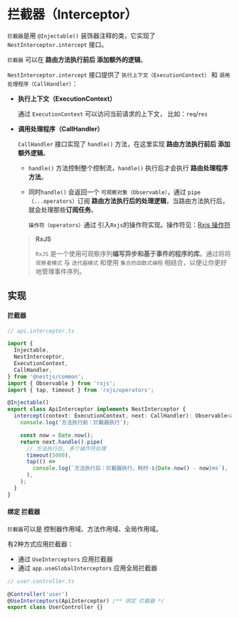 # 拦截器（Interceptor）

`拦截器`是用 `@Injectable()` 装饰器注释的类，它实现了 `NestInterceptor.intercept` 接口。

`拦截器` 可以在 **路由方法执行前后 添加额外的逻辑**。

`NestInterceptor.intercept` 接口提供了 `执行上下文（ExecutionContext）` 和 `调用处理程序（CallHandler）`：

- **执行上下文（ExecutionContext）**

  通过 `ExecutionContext` 可以访问当前请求的上下文， 比如：`req`/`res`

- **调用处理程序（CallHandler）**

   `CallHandler` 接口实现了 `handle()` 方法，在这里实现 **路由方法执行前后 添加额外逻辑**。 

  - `handle()` 方法控制整个控制流，`handle()` 执行后才会执行 **路由处理程序方法**。

  - 同时`handle()` 会返回一个 `可观察对象（Observable）`，通过 `pipe（...operators）`订阅 **路由方法执行后的处理逻辑**，当路由方法执行后，就会处理那些**订阅任务**。

    `操作符（operators）`通过 引入`Rxjs`的操作符实现。操作符见：[Rxjs 操作符](https://rxjs.tech/guide/operators#categories-of-operators)

  > **RxJS** 
  >
  > `RxJS` 是一个使用可观察序列**编写异步和基于事件的程序的库**。通过将将 `观察者模式` 与 `迭代器模式` 和使用 `集合的函数式编程` 相结合，以便让你更好地管理事件序列。



## 实现

#### 拦截器

```ts
// api.interceptor.ts

import {
  Injectable,
  NestInterceptor,
  ExecutionContext,
  CallHandler,
} from '@nestjs/common';
import { Observable } from 'rxjs';
import { tap, timeout } from 'rxjs/operators';

@Injectable()
export class ApiInterceptor implements NestInterceptor {
  intercept(context: ExecutionContext, next: CallHandler): Observable<any> {
    console.log('方法执行前：拦截器执行');

    const now = Date.now();
    return next.handle().pipe(
      // 方法执行后, 多个操作符处理
      timeout(5000),
      tap(() =>
        console.log(`方法执行后：拦截器执行，耗时-${Date.now() - now}ms`),
      ),
    );
  }
}
```

#### 绑定 拦截器

`拦截器`可以是 控制器作用域、方法作用域、全局作用域。

有2种方式应用拦截器：

- 通过 `UseInterceptors` 应用拦截器
- 通过 `app.useGlobalInterceptors` 应用全局拦截器

```ts
// user.controller.ts

@Controller('user')
@UseInterceptors(ApiInterceptor) /** 绑定 拦截器 */
export class UserController {}
```

